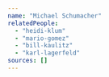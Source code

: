 ```yaml
---
name: "Michael Schumacher"
relatedPeople:
  - "heidi-klum"
  - "mario-gomez"
  - "bill-kaulitz"
  - "karl-lagerfeld"
sources: []
---
```


